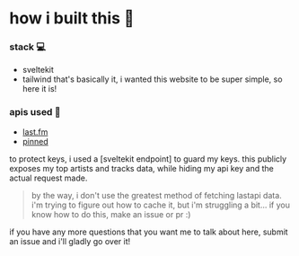 # how i built this 🔨

### stack 💻
- sveltekit
- tailwind
that's basically it, i wanted this website to be super simple, so here it is!

### apis used 🧪
- [last.fm](https://www.last.fm/api)
- [pinned](https://github.com/terabyte3/pinned)

to protect keys, i used a [sveltekit endpoint] to guard my keys. this publicly exposes my top artists and tracks data, while hiding my api key and the actual request made.
> by the way, i don't use the greatest method of fetching lastapi data. i'm trying to figure out how to cache it, but i'm struggling a bit... if you know how to do this, make an issue or pr :)

if you have any more questions that you want me to talk about here, submit an issue and i'll gladly go over it!
